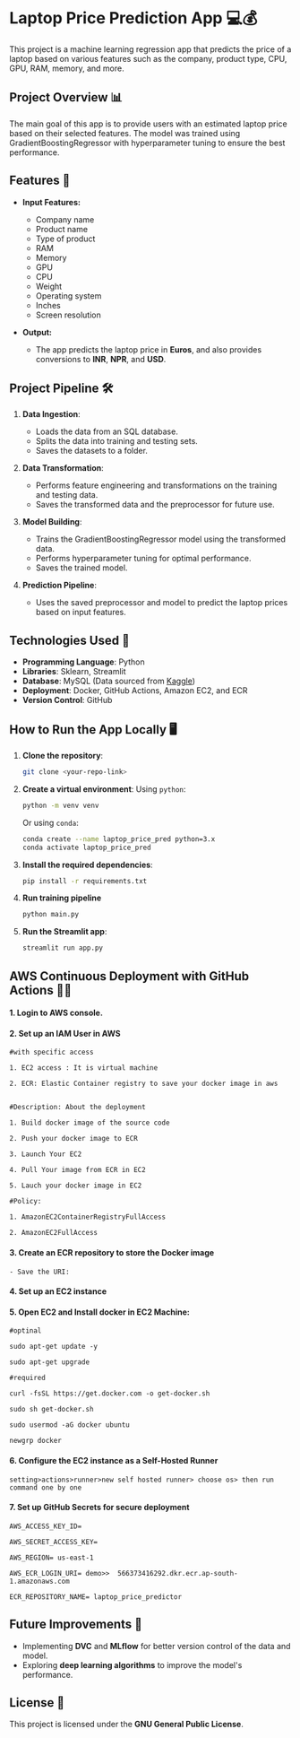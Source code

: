 
# Laptop Price Prediction App 💻💰

This project is a machine learning regression app that predicts the price of a laptop based on various features such as the company, product type, CPU, GPU, RAM, memory, and more.

## Project Overview 📊

The main goal of this app is to provide users with an estimated laptop price based on their selected features. The model was trained using GradientBoostingRegressor with hyperparameter tuning to ensure the best performance.

## Features 🔑

- **Input Features:**
  - Company name
  - Product name
  - Type of product
  - RAM
  - Memory
  - GPU
  - CPU
  - Weight
  - Operating system
  - Inches
  - Screen resolution

- **Output:**
  - The app predicts the laptop price in **Euros**, and also provides conversions to **INR**, **NPR**, and **USD**.

## Project Pipeline 🛠️

1. **Data Ingestion**: 
   - Loads the data from an SQL database.
   - Splits the data into training and testing sets.
   - Saves the datasets to a folder.
   
2. **Data Transformation**:
   - Performs feature engineering and transformations on the training and testing data.
   - Saves the transformed data and the preprocessor for future use.

3. **Model Building**:
   - Trains the GradientBoostingRegressor model using the transformed data.
   - Performs hyperparameter tuning for optimal performance.
   - Saves the trained model.

4. **Prediction Pipeline**:
   - Uses the saved preprocessor and model to predict the laptop prices based on input features.

## Technologies Used 🧰

- **Programming Language**: Python
- **Libraries**: Sklearn, Streamlit
- **Database**: MySQL (Data sourced from [Kaggle](https://www.kaggle.com))
- **Deployment**: Docker, GitHub Actions, Amazon EC2, and ECR
- **Version Control**: GitHub

## How to Run the App Locally 🖥️

1. **Clone the repository**:
   ```bash
   git clone <your-repo-link>
   ```

2. **Create a virtual environment**:
   Using `python`:
   ```bash
   python -m venv venv
   ```

   Or using `conda`:
   ```bash
   conda create --name laptop_price_pred python=3.x
   conda activate laptop_price_pred
   ```

3. **Install the required dependencies**:
   ```bash
   pip install -r requirements.txt
   ```

4. **Run training pipeline**
    ```bash
    python main.py
    ```

5. **Run the Streamlit app**:
   ```bash
   streamlit run app.py
   ```

## AWS Continuous Deployment with GitHub Actions :technologist:
   

#### 1. Login to AWS console.

#### 2. Set up an **IAM User** in AWS

	#with specific access

	1. EC2 access : It is virtual machine

	2. ECR: Elastic Container registry to save your docker image in aws


	#Description: About the deployment

	1. Build docker image of the source code

	2. Push your docker image to ECR

	3. Launch Your EC2 

	4. Pull Your image from ECR in EC2

	5. Lauch your docker image in EC2

	#Policy:

	1. AmazonEC2ContainerRegistryFullAccess

	2. AmazonEC2FullAccess

	
#### 3. Create an **ECR repository** to store the Docker image
    - Save the URI: 

	
#### 4. Set up an **EC2 instance**

#### 5. Open **EC2** and Install docker in **EC2** Machine:
	
	
	#optinal

	sudo apt-get update -y

	sudo apt-get upgrade
	
	#required

	curl -fsSL https://get.docker.com -o get-docker.sh

	sudo sh get-docker.sh

	sudo usermod -aG docker ubuntu

	newgrp docker
	
#### 6. Configure the EC2 instance as a **Self-Hosted Runner**
    setting>actions>runner>new self hosted runner> choose os> then run command one by one


#### 7. Set up **GitHub Secrets** for secure deployment

    AWS_ACCESS_KEY_ID=

    AWS_SECRET_ACCESS_KEY=

    AWS_REGION= us-east-1

    AWS_ECR_LOGIN_URI= demo>>  566373416292.dkr.ecr.ap-south-1.amazonaws.com

    ECR_REPOSITORY_NAME= laptop_price_predictor

## Future Improvements 🚀

- Implementing **DVC** and **MLflow** for better version control of the data and model.
- Exploring **deep learning algorithms** to improve the model's performance.

## License 📜

This project is licensed under the **GNU General Public License**.

